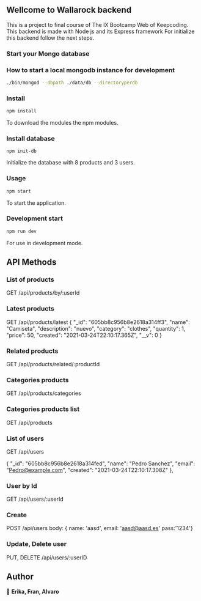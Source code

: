 ## Wellcome to Wallarock backend

This is a project to final course of The IX Bootcamp Web of Keepcoding.
This backend is made with Node js and its Express framework
For initialize this backend follow the next steps.

### Start your Mongo database

### How to start a local mongodb instance for development

```sh
./bin/mongod --dbpath ./data/db --directoryperdb
```

### Install

```sh
npm install
```

To download the modules the npm modules.

### Install database

```
npm init-db
```

Initialize the database with 8 products and 3 users.

### Usage

```sh
npm start
```

To start the application.

### Development start

```sh
npm run dev
```

For use in development mode.

## API Methods

### List of products

GET /api/products/by/:userId

### Latest products

GET /api/products/latest
{
"\_id": "605bb8c956b8e2618a314ff3",
"name": "Camiseta",
"description": "nuevo",
"category": "clothes",
"quantity": 1,
"price": 50,
"created": "2021-03-24T22:10:17.365Z",
"\_\_v": 0
}

### Related products

GET /api/products/related/:productId

### Categories products

GET /api/products/categories

### Categories products list

GET /api/products

### List of users

GET /api/users

{
"\_id": "605bb8c956b8e2618a314fed",
"name": "Pedro Sanchez",
"email": "Pedro@example.com",
"created": "2021-03-24T22:10:17.308Z"
},

### User by Id

GET /api/users/:userId

### Create

POST /api/users body: { name: 'aasd', email: 'aasd@aasd.es' pass:'1234'}

### Update, Delete user

PUT, DELETE /api/users/:userID

## Author

👤 **Erika, Fran, Alvaro**
